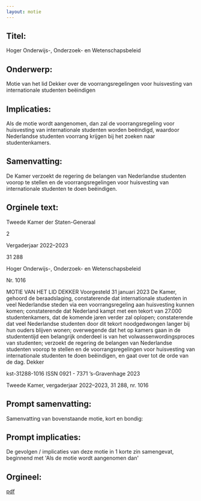 ```yaml
---
layout: motie
---
```

## Titel:
Hoger Onderwijs-, Onderzoek- en Wetenschapsbeleid
## Onderwerp:
Motie van het lid Dekker over de voorrangsregelingen voor huisvesting van internationale studenten beëindigen 
## Implicaties:

Als de motie wordt aangenomen, dan zal de voorrangsregeling voor huisvesting van internationale studenten worden beëindigd, waardoor Nederlandse studenten voorrang krijgen bij het zoeken naar studentenkamers.
## Samenvatting:

De Kamer verzoekt de regering de belangen van Nederlandse studenten voorop te stellen en de voorrangsregelingen voor huisvesting van internationale studenten te doen beëindigen.
## Orginele text:


Tweede Kamer der Staten-Generaal

2

Vergaderjaar 2022–2023

31 288

Hoger Onderwijs-, Onderzoek- en
Wetenschapsbeleid

Nr. 1016

MOTIE VAN HET LID DEKKER
Voorgesteld 31 januari 2023
De Kamer,
gehoord de beraadslaging,
constaterende dat internationale studenten in veel Nederlandse steden via
een voorrangsregeling aan huisvesting kunnen komen;
constaterende dat Nederland kampt met een tekort van 27.000 studentenkamers, dat de komende jaren verder zal oplopen;
constaterende dat veel Nederlandse studenten door dit tekort noodgedwongen langer bij hun ouders blijven wonen;
overwegende dat het op kamers gaan in de studententijd een belangrijk
onderdeel is van het volwassenwordingsproces van studenten;
verzoekt de regering de belangen van Nederlandse studenten voorop te
stellen en de voorrangsregelingen voor huisvesting van internationale
studenten te doen beëindigen,
en gaat over tot de orde van de dag.
Dekker

kst-31288-1016
ISSN 0921 - 7371
’s-Gravenhage 2023

Tweede Kamer, vergaderjaar 2022–2023, 31 288, nr. 1016


## Prompt samenvatting:
Samenvatting van bovenstaande motie, kort en bondig:


## Prompt implicaties:
De gevolgen / implicaties van deze motie in 1 korte zin samengevat, beginnend met 'Als de motie wordt aangenomen dan' 

## Orgineel:
[pdf](https://gegevensmagazijn.tweedekamer.nl/OData/v4/2.0/Document(38a14b94-521a-4f64-a2bb-3ddc3ce2b765)/resource)
